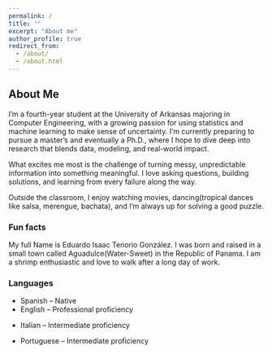 ```yaml
---
permalink: /
title: ""
excerpt: "About me"
author_profile: true
redirect_from: 
  - /about/
  - /about.html
---
```

## About Me 

I’m a fourth-year student at the University of Arkansas majoring in Computer Engineering, with a growing passion for using statistics and machine learning to make sense of uncertainty. I’m currently preparing to pursue a master’s and eventually a Ph.D., where I hope to dive deep into research that blends data, modeling, and real-world impact.

What excites me most is the challenge of turning messy, unpredictable information into something meaningful. I love asking questions, building solutions, and learning from every failure along the way.

Outside the classroom, I enjoy watching movies, dancing(tropical dances like salsa, merengue, bachata), and I’m always up for solving a good puzzle. 


### Fun facts 
My full Name is Eduardo Isaac Tenorio González. I was born and raised in a small town called Aguadulce(Water-Sweet) in the Republic of Panama. I am a shrimp enthusiastic and love to walk after a long day of work. 

### Languages
- Spanish – Native
- English  – Professional proficiency</p>
- Italian  – Intermediate proficiency</p>
- Portuguese – Intermediate proficiency</p>

